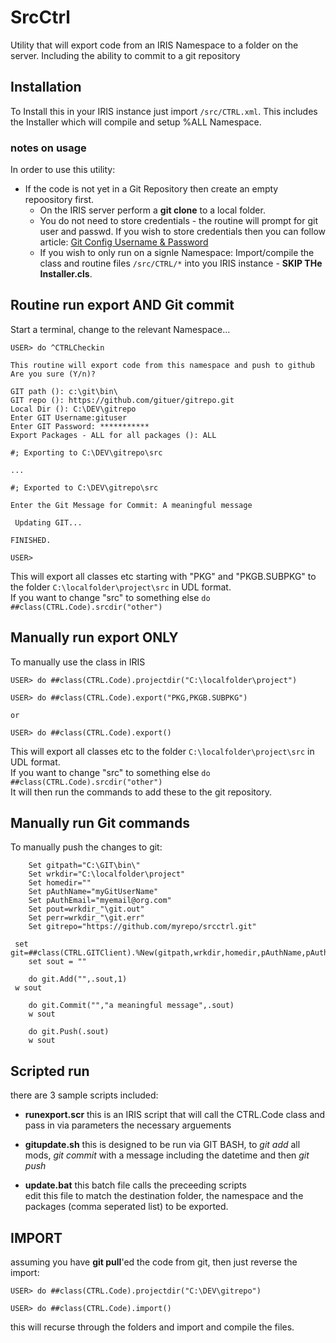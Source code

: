 # SrcCtrl
Utility that will export code from an IRIS Namespace to a folder on the server. Including the ability to commit to a git repository

## Installation

To Install this in your IRIS instance just import ` /src/CTRL.xml `. This includes the Installer which will compile and setup %ALL Namespace.

### notes on usage

In order to use this utility: 
* If the code is not yet in a Git Repository then create an empty repoository first.  
  * On the IRIS server perform a **git clone** to a local folder.  
  * You do not need to store credentials - the routine will prompt for git user and passwd. If you wish to store credentials then you can follow article: <a href="https://www.shellhacks.com/git-config-username-password-store-credentials" target="_blank">Git Config Username & Password</a>  
  * If you wish to only run on a signle Namespace:
Import/compile the class and routine files `/src/CTRL/*` into you IRIS instance - **SKIP THe Installer.cls**.

## Routine run export AND Git commit

Start a terminal, change to the relevant Namespace...

```
USER> do ^CTRLCheckin

This routine will export code from this namespace and push to github
Are you sure (Y/n)?
 
GIT path (): c:\git\bin\
GIT repo (): https://github.com/gituer/gitrepo.git
Local Dir (): C:\DEV\gitrepo
Enter GIT Username:gituser
Enter GIT Password: ***********
Export Packages - ALL for all packages (): ALL

#; Exporting to C:\DEV\gitrepo\src

...

#; Exported to C:\DEV\gitrepo\src
 
Enter the Git Message for Commit: A meaningful message
 
 Updating GIT...
 
FINISHED.

USER>

```
   This will export all classes etc starting with "PKG" and "PKGB.SUBPKG" to the folder `C:\localfolder\project\src` in UDL format.  
   If you want to change "src" to something else `do ##class(CTRL.Code).srcdir("other")`



## Manually run export ONLY

To manually use the class in IRIS
```
USER> do ##class(CTRL.Code).projectdir("C:\localfolder\project")

USER> do ##class(CTRL.Code).export("PKG,PKGB.SUBPKG")

or 

USER> do ##class(CTRL.Code).export()

```
   This will export all classes etc to the folder `C:\localfolder\project\src` in UDL format.  
   If you want to change "src" to something else `do ##class(CTRL.Code).srcdir("other")`  
   It will then run the commands to add these to the git repository.

## Manually run Git commands

To manually push the changes to git:

```
	Set gitpath="C:\GIT\bin\"
	Set wrkdir="C:\localfolder\project"
	Set homedir=""
	Set pAuthName="myGitUserName"
	Set pAuthEmail="myemail@org.com"
	Set pout=wrkdir_"\git.out"
	Set perr=wrkdir_"\git.err"
	Set gitrepo="https://github.com/myrepo/srcctrl.git"

 set git=##class(CTRL.GITClient).%New(gitpath,wrkdir,homedir,pAuthName,pAuthEmail,pout,perr,gitrepo)
	set sout = ""
	
	do git.Add("",.sout,1)
 w sout

	do git.Commit("","a meaningful message",.sout)
	w sout
	
	do git.Push(.sout)
	w sout

```

## Scripted run

there are 3 sample scripts included:
  * **runexport.scr** this is an IRIS script that will call the CTRL.Code class and pass in via parameters the necessary arguements  
  
  * **gitupdate.sh** this is designed to be run via GIT BASH, to _git add_ all mods, _git commit_ with a message including the datetime and then _git push_  
  
  * **update.bat** this batch file calls the preceeding scripts  
    edit this file to match the destination folder, the namespace and the packages (comma seperated list) to be exported.
    
## IMPORT

assuming you have **git pull**'ed the code from git, then just reverse the import:
```
USER> do ##class(CTRL.Code).projectdir("C:\DEV\gitrepo")

USER> do ##class(CTRL.Code).import()
```

this will recurse through the folders and import and compile the files.



```

